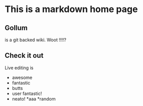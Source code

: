 # This is a markdown home page

## Gollum

is a git backed wiki. Woot !!!!?

## Check it out

Live editing is

* awesome
* fantastic
* butts
* user fantastic!
* neato!
*aaa
*random
